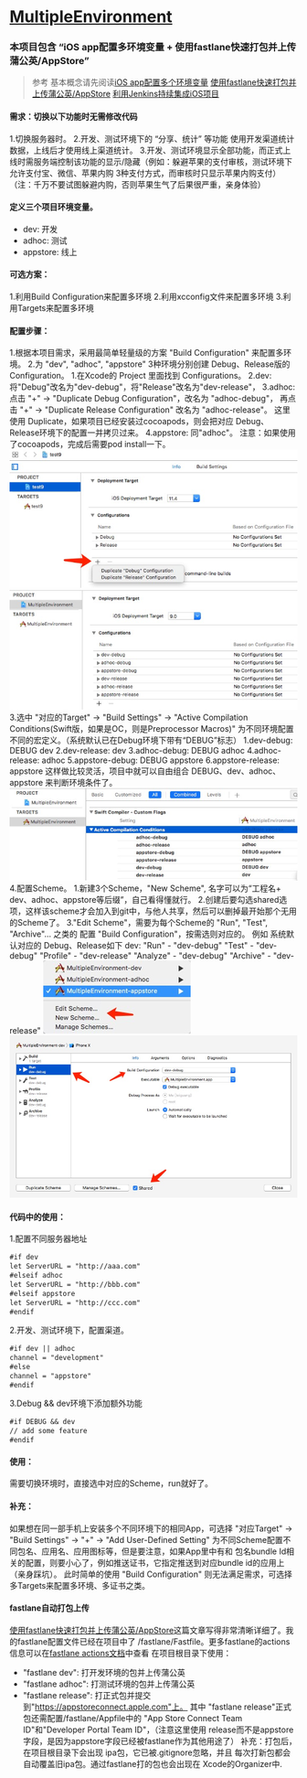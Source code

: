 # [MultipleEnvironment](https://github.com/leiguang/MultipleEnvironment)
### 本项目包含 “iOS app配置多环境变量  + 使用fastlane快速打包并上传蒲公英/AppStore”

> 参考
基本概念请先阅读[iOS app配置多个环境变量](https://www.imooc.com/article/45288)
[使用fastlane快速打包并上传蒲公英/AppStore](https://www.pgyer.com/doc/view/fastlane)
[利用Jenkins持续集成iOS项目](https://www.jianshu.com/p/41ecb06ae95f)



#### 需求：切换以下功能时无需修改代码
1.切换服务器时。
2.开发、测试环境下的 “分享、统计” 等功能 使用开发渠道统计数据，上线后才使用线上渠道统计。
3.开发、测试环境显示全部功能，而正式上线时需服务端控制该功能的显示/隐藏（例如：躲避苹果的支付审核，测试环境下允许支付宝、微信、苹果内购 3种支付方式，而审核时只显示苹果内购支付）（注：千万不要试图躲避内购，否则苹果生气了后果很严重，亲身体验）


#### 定义三个项目环境变量。
- dev: 开发
- adhoc: 测试
- appstore: 线上


#### 可选方案：
1.利用Build Configuration来配置多环境
2.利用xcconfig文件来配置多环境
3.利用Targets来配置多环境


#### 配置步骤：
1.根据本项目需求，采用最简单轻量级的方案 "Build Configuration" 来配置多环境。
2.为 "dev", "adhoc", "appstore" 3种环境分别创建 Debug、Release版的Configuration。 
    1.在Xcode的 Project 里面找到 Configurations。
    2.dev: 将"Debug"改名为"dev-debug"，将"Release"改名为"dev-release"，
    3.adhoc: 点击 "+"  -> "Duplicate Debug Configuration"，改名为 "adhoc-debug"，  再点击 "+" -> "Duplicate Release Configuration" 改名为 "adhoc-release"。  这里使用 Duplicate，如果项目已经安装过cocoapods，则会把对应 Debug、Release环境下的配置一并拷贝过来。
    4.appstore: 同"adhoc"。
    注意：如果使用了cocoapods，完成后需要pod install一下。
    ![configurations_1](https://github.com/leiguang/MultipleEnvironment/blob/master/resources/configurations_1.png)
    ![configurations_2](https://github.com/leiguang/MultipleEnvironment/blob/master/resources/configurations_2.png)
3.选中 "对应的Target" -> "Build Settings" -> "Active Compilation Conditions(Swift版，如果是OC，则是Preprocessor Macros)" 为不同环境配置不同的宏定义。（系统默认已在Debug环境下带有“DEBUG”标志）
    1.dev-debug: DEBUG dev
    2.dev-release: dev
    3.adhoc-debug: DEBUG adhoc 
    4.adhoc-release: adhoc
    5.appstore-debug: DEBUG appstore
    6.appstore-release: appstore
    这样做比较灵活，项目中就可以自由组合 DEBUG、dev、adhoc、appstore 来判断环境条件了。
    ![compilation_conditions](https://github.com/leiguang/MultipleEnvironment/blob/master/resources/compilation_conditions.png)
4.配置Scheme。
    1.新建3个Scheme，"New Scheme", 名字可以为“工程名+ dev、adhoc、appstore等后缀”，自己看得懂就行。
    2.创建后要勾选shared选项，这样该scheme才会加入到git中，与他人共享，然后可以删掉最开始那个无用的Scheme了。
    3."Edit Scheme"，需要为每个Scheme的 "Run", "Test", "Archive"... 之类的  配置 "Build Configuration"，按需选则对应的。
            例如 系统默认对应的 Debug、Release如下
            dev: "Run" - "dev-debug"
                    "Test" - "dev-debug"
                    "Profile" - "dev-release"
                    "Analyze" - "dev-debug"
                    "Archive" - "dev-release"
    ![scheme_1](https://github.com/leiguang/MultipleEnvironment/blob/master/resources/scheme_1.png)
    ![scheme_2](https://github.com/leiguang/MultipleEnvironment/blob/master/resources/scheme_2.png)
    
                
#### 代码中的使用：
1.配置不同服务器地址
```
#if dev
let ServerURL = "http://aaa.com"
#elseif adhoc
let ServerURL = "http://bbb.com"
#elseif appstore
let ServerURL = "http://ccc.com"
#endif
```
2.开发、测试环境下，配置渠道。
```
#if dev || adhoc
channel = "development"
#else
channel = "appstore"
#endif
```
3.Debug && dev环境下添加额外功能
```
#if DEBUG && dev 
// add some feature 
#endif
```

#### 使用：
需要切换环境时，直接选中对应的Scheme，run就好了。


#### 补充：
如果想在同一部手机上安装多个不同环境下的相同App，可选择 "对应Target" -> "Build Settings" -> "+" -> "Add User-Defined Setting" 为不同Scheme配置不同包名、应用名、应用图标等，但是要注意，如果App里中有和 包名bundle Id相关的配置，则要小心了，例如推送证书，它指定推送到对应bundle id的应用上（亲身踩坑）。 此时简单的使用 "Build Configuration" 则无法满足需求，可选择 多Targets来配置多环境、多证书之类。


#### fastlane自动打包上传
[使用fastlane快速打包并上传蒲公英/AppStore](https://www.pgyer.com/doc/view/fastlane)这篇文章写得非常清晰详细了。我的fastlane配置文件已经在项目中了 /fastlane/Fastfile。更多fastlane的actions信息可以在[fastlane actions文档](https://docs.fastlane.tools/actions)中查看
在项目根目录下使用：
- "fastlane dev": 打开发环境的包并上传蒲公英
- "fastlane adhoc": 打测试环境的包并上传蒲公英
- "fastlane release": 打正式包并提交到"https://appstoreconnect.apple.com"上。
        其中 "fastlane release"正式包还需配置/fastlane/Appfile中的 "App Store Connect Team ID"和"Developer Portal Team ID"，（注意这里使用 release而不是appstore字段，是因为appstore字段已经被fastlane作为其他用途了）
补充：打包后，在项目根目录下会出现 ipa包，它已被.gitignore忽略，并且 每次打新包都会自动覆盖旧ipa包。通过fastlane打的包也会出现在 Xcode的Organizer中.
        
